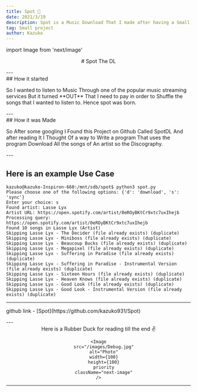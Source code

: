 ```yaml
---
title: Spot 🎵
date: 2021/3/19
description: Spot is a Music Download That I made after having a Small issue with music streaming websites.
tag: Small project
author: Kazuko
---
```


import Image from 'next/image'

<section className="element">
    <center>
        <p>
            # Spot The DL
        </p>
    </center>
---

</section>

<section className="element">
    ## How it started
    <p>
        So I wanted to listen to Music Through one of the popular music streaming services But it turned **OUT** That I need to pay in order to Shuffle the songs that I wanted to listen to. Hence spot was born. 
    </p>
---
</section>

<section className="element">
    ## How it was Made
    <p>
    So After some googling I Found this Project on Github Called SpotDL And after reading It I Thought Of a way to Write a program That uses the program Download All the songs of An artist so the Discography.
    </p>
---
</section>

<section className="element">

# Here is an example Use Case

```
kazuko@kazuko-Inspiron-660:/mnt/sdb/spot$ python3 spot.py
Please choose one of the following options: {'d': 'download', 's': 'sync'}
Enter your choice: s
Found artist: Lasse Lyx
Artist URL: https://open.spotify.com/artist/0eROyBKtCr9xtc7uxIhejb
Processing query: https://open.spotify.com/artist/0eROyBKtCr9xtc7uxIhejb
Found 10 songs in Lasse Lyx (Artist)
Skipping Lasse Lyx - The Decider (file already exists) (duplicate)
Skipping Lasse Lyx - Miniboss (file already exists) (duplicate)
Skipping Lasse Lyx - Beaucoup Bucks (file already exists) (duplicate)
Skipping Lasse Lyx - Megapixel (file already exists) (duplicate)
Skipping Lasse Lyx - Suffering in Paradise (file already exists) (duplicate)
Skipping Lasse Lyx - Suffering in Paradise - Instrumental Version (file already exists) (duplicate)
Skipping Lasse Lyx - Sixteen Hours (file already exists) (duplicate)
Skipping Lasse Lyx - Heaven Knows (file already exists) (duplicate)
Skipping Lasse Lyx - Good Look (file already exists) (duplicate)
Skipping Lasse Lyx - Good Look - Instrumental Version (file already exists) (duplicate)
```
---
</section>

<section className="element">
<p>
github link - [Spot](https://github.com/kazuko931/Spot)
</p>
---
</section>

<section className="element">
<center>
    Here is a Rubber Duck for reading till the end ✌️

    <Image
        src="/images/Debug.jpg"
        alt="Photo"
        width={100}
        height={100}
        priority
        className="next-image"
    />
---
</center>
</section>